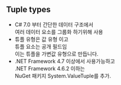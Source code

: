 ## Tuple types 
- C# 7.0 부터 간단한 데이터 구조에서  
여러 데이터 요소를 그룹화 하기위해 사용
- 튜플 유형은 값 유형 이고  
튜플 요소는 공개 필드임  
이는 튜플을 가변값 유형으로 만듭니다.
- .NET Framework 4.7 이상에서 사용가능하고  
.NET Framework 4.6.2 이하는  
NuGet 패키지 System.ValueTuple를 추가.

